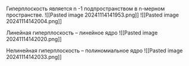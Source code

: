 Гиперплоскость является n -1 подпространством в n-мерном пространстве.
![[Pasted image 20241114141953.png]]
![[Pasted image 20241114142004.png]]

Линейная гиперплоскость – линейное ядро 
![[Pasted image 20241114142020.png]]

Нелинейная гиперплоскость – полиномиальное ядро
![[Pasted image 20241114142033.png]]


